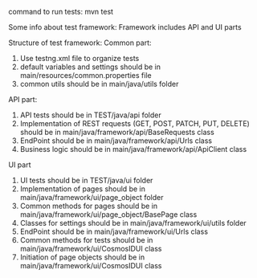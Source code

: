 command to run tests:
mvn test


Some info about test framework:
Framework includes API and UI parts

Structure of test framework:
Common part:
1. Use testng.xml file to organize tests
2. default variables and settings should be in main/resources/common.properties file
3. common utils should be in main/java/utils folder

API part:
1. API tests should be in TEST/java/api folder
2. Implementation of REST requests (GET, POST, PATCH, PUT, DELETE) should be in main/java/framework/api/BaseRequests class
3. EndPoint should be in main/java/framework/api/Urls class
4. Business logic should be in main/java/framework/api/ApiClient class

UI part
1. UI tests should be in TEST/java/ui folder
2. Implementation of pages should be in main/java/framework/ui/page_object folder
3. Common methods for pages should be in main/java/framework/ui/page_object/BasePage class
4. Classes for settings should be in main/java/framework/ui/utils folder
5. EndPoint should be in main/java/framework/ui/Urls class
6. Common methods for tests should be in main/java/framework/ui/CosmosIDUI class
7. Initiation of page objects should be in main/java/framework/ui/CosmosIDUI class




